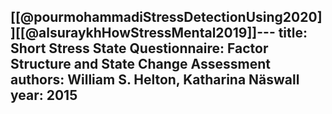 [[@pourmohammadiStressDetectionUsing2020]][[@alsuraykhHowStressMental2019]]---
title: Short Stress State Questionnaire: Factor Structure and State Change Assessment
authors: William S. Helton, Katharina Näswall
year: 2015
---


